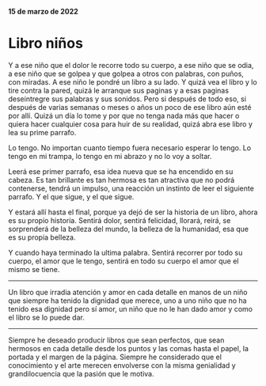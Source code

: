 **15 de marzo de 2022**

# Libro niños

Y a ese niño que el dolor le recorre todo su cuerpo,  a ese niño que se odia, a ese niño que se golpea y que golpea a otros con palabras, con puños, con miradas. A ese niño le pondré un libro a su lado. 
Y quizá vea el libro y lo tire contra la pared, quizá le arranque sus paginas y a esas paginas deseintregre sus palabras y sus sonidos. Pero si después de todo eso, si después de varias semanas o meses o años un poco de ese libro aún esté por allí. Quizá un día lo tome y por que no tenga nada más que hacer o quiera hacer cualquier cosa para huir de su realidad, quizá abra ese libro y lea su prime parrafo.

Lo tengo. No importan cuanto tiempo fuera necesario esperar lo tengo. Lo tengo en mi trampa, lo tengo en mi abrazo y no lo voy a soltar.

Leerá ese primer parrafo, esa idea nueva que se ha encendido en su cabeza. Es tan brillante es tan hermosa es tan atractiva que no podrá contenerse, tendrá un impulso, una reacción un instinto de leer el siguiente parrafo. Y el que sigue, y el que sigue.

Y estará allí hasta el final, porque ya dejó de ser la historia de un libro, ahora es su propio historia. Sentirá dolor, sentirá felicidad, llorará, reirá, se sorprenderá de la belleza del mundo, la belleza de la humanidad, esa que es su propia belleza.

Y cuando haya terminado la ultima palabra. Sentirá recorrer por todo su cuerpo, el amor que le tengo, sentirá en todo su cuerpo el amor que el mismo se tiene.

---

Un libro que irradia atención y amor en cada detalle en manos de un niño que siempre ha tenido la dignidad que merece, uno a uno niño que no ha tenido esa dignidad pero sí amor, un niño que no le han dado amor y como el libro se lo puede dar. 

---

Siempre he deseado producir libros que sean perfectos, que sean hermosos en cada detalle desde los puntos y las comas hasta el papel, la portada y el margen de la página. Siempre he considerado que el conocimiento y el arte merecen envolverse con la misma genialidad y grandilocuencia que la pasión que le motiva. 